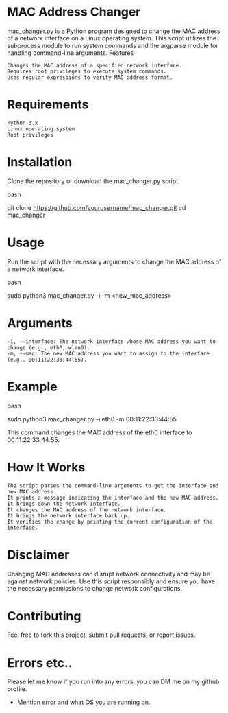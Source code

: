 # MAC Address Changer

mac_changer.py is a Python program designed to change the MAC address of a network interface on a Linux operating system. This script utilizes the subprocess module to run system commands and the argparse module for handling command-line arguments.
Features

    Changes the MAC address of a specified network interface.
    Requires root privileges to execute system commands.
    Uses regular expressions to verify MAC address format.

# Requirements

    Python 3.x
    Linux operating system
    Root privileges

# Installation

Clone the repository or download the mac_changer.py script.

bash

git clone https://github.com/yourusername/mac_changer.git
cd mac_changer

# Usage

Run the script with the necessary arguments to change the MAC address of a network interface.

bash

sudo python3 mac_changer.py -i <interface> -m <new_mac_address>

# Arguments

    -i, --interface: The network interface whose MAC address you want to change (e.g., eth0, wlan0).
    -m, --mac: The new MAC address you want to assign to the interface (e.g., 00:11:22:33:44:55).

# Example

bash

sudo python3 mac_changer.py -i eth0 -m 00:11:22:33:44:55

This command changes the MAC address of the eth0 interface to 00:11:22:33:44:55.
# How It Works

    The script parses the command-line arguments to get the interface and new MAC address.
    It prints a message indicating the interface and the new MAC address.
    It brings down the network interface.
    It changes the MAC address of the network interface.
    It brings the network interface back up.
    It verifies the change by printing the current configuration of the interface.

# Disclaimer

Changing MAC addresses can disrupt network connectivity and may be against network policies. Use this script responsibly and ensure you have the necessary permissions to change network configurations.

# Contributing

Feel free to fork this project, submit pull requests, or report issues.

# Errors etc..

Please let me know if you run into any errors, you can DM me on my github profile.
- Mention error and what OS you are running on.
